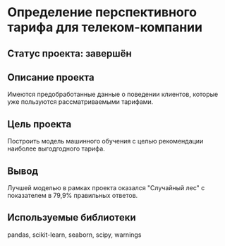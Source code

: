 # Определение перспективного тарифа для телеком-компании

## Статус проекта: завершён

## Описание проекта

Имеются предобработанные данные о поведении клиентов, которые уже пользуются рассматриваемыми тарифами.

## Цель проекта

Построить модель машинного обучения с целью рекомендации наиболее выгодгодного тарифа.

## Вывод

Лучшей моделью в рамках проекта оказался "Случайный лес" с показателем в 79,9% правильных ответов.

## Используемые библиотеки
pandas, scikit-learn, seaborn, scipy, warnings
